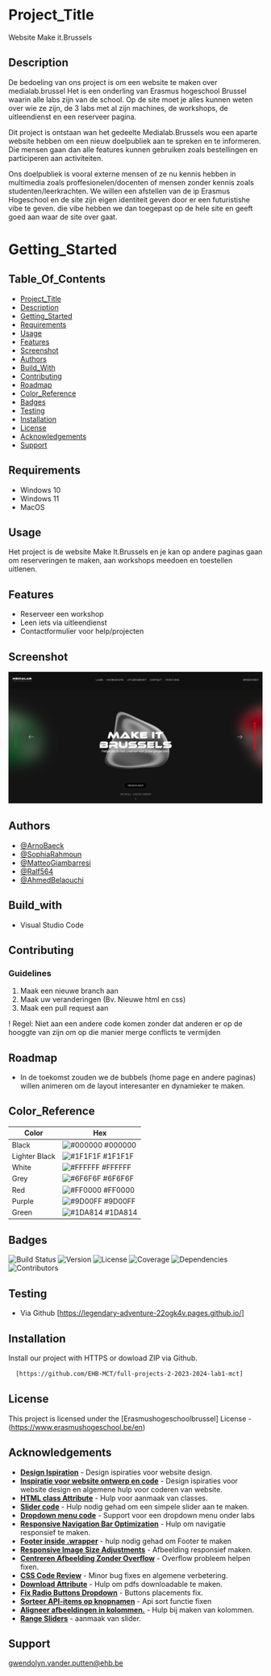 # Project_Title

Website Make it.Brussels

## Description

De bedoeling van ons project is om een website te maken over medialab.brussel
Het is een onderling van Erasmus hogeschool Brussel waarin alle labs zijn van de school.
Op de site moet je alles kunnen weten over wie ze zijn, de 3 labs met al zijn machines, de workshops, de uitleendienst en een reserveer pagina.

Dit project is ontstaan wan het gedeelte Medialab.Brussels wou een aparte website hebben om een nieuw doelpubliek aan te spreken en te informeren. Die mensen gaan dan alle features kunnen gebruiken zoals bestellingen en participeren aan activiteiten.

Ons doelpubliek is vooral externe mensen of ze nu kennis hebben in multimedia zoals proffesionelen/docenten of mensen zonder kennis
zoals studenten/leerkrachten.
We willen een afstellen van de ip Erasmus Hogeschool en de site zijn eigen identiteit geven door er een futuristishe vibe te geven.
die vibe hebben we dan toegepast op de hele site en geeft goed aan waar de site over gaat.

# Getting_Started
## Table_Of_Contents

- [Project_Title](#Project_Title)
- [Description](#Description)
- [Getting_Started](#Getting_Started)
- [Requirements](#Requirements)
- [Usage](#Usage)
- [Features](#Features)
- [Screenshot](#Screenshot)
- [Authors](#Authors)
- [Build_With](#Build_With)
- [Contributing](#Contributing)
- [Roadmap](#roadmap)
- [Color_Reference](#Color_Reference)
- [Badges](#Badges)
- [Testing](#Testing)
- [Installation](#Installation)
- [License](#License)
- [Acknowledgements](#Acknowledgements)
- [Support](#Support)

## Requirements

- Windows 10
- Windows 11
- MacOS

## Usage

Het project is de website Make It.Brussels en je kan op andere paginas gaan om reserveringen te maken, aan workshops meedoen en toestellen uitlenen.


## Features

- Reserveer een workshop
- Leen iets via uitleendienst
- Contactformulier voor help/projecten

## Screenshot

![Home Screenshot](./images/homeScreen.png)


## Authors

- [@ArnoBaeck](https://github.com/ArnoBaeck)
- [@SophiaRahmoun ](https://github.com/SophiaRahmoun)
- [@MatteoGiambarresi](https://github.com/MatteoGiambarresi)
- [@Ralf564](https://github.com/Ralf564)
- [@AhmedBelaouchi](https://github.com/AhmedBelaouchi)


## Build_with

- Visual Studio Code


## Contributing

### Guidelines

1. Maak een nieuwe branch aan
2. Maak uw veranderingen (Bv. Nieuwe html en css)
3. Maak een pull request aan

! Regel: Niet aan een andere code komen zonder dat anderen er op de hooggte van zijn om op die manier merge conflicts te vermijden


## Roadmap

- In de toekomst zouden we de bubbels (home page en andere paginas) willen animeren om de layout interesanter en dynamieker te maken.

## Color_Reference

| Color             | Hex                                                                |
| ----------------- | ------------------------------------------------------------------ |
| Black | ![#000000](https://via.placeholder.com/10/000000?text=+) #000000 |
| Lighter Black | ![#1F1F1F](https://via.placeholder.com/10/1F1F1F?text=+) #1F1F1F |
| White | ![#FFFFFF](https://via.placeholder.com/10/FFFFFF?text=+) #FFFFFF |
| Grey | ![#6F6F6F](https://via.placeholder.com/10/6F6F6F?text=+) #6F6F6F |
| Red | ![#FF0000](https://via.placeholder.com/10/FF0000?text=+) #FF0000 |
| Purple | ![#9D00FF](https://via.placeholder.com/10/9D00FF?text=+) #9D00FF |
| Green | ![#1DA814](https://via.placeholder.com/10/1DA814?text=+) #1DA814 |



## Badges

![Build Status](https://img.shields.io/badge/build-passing-brightgreen)
![Version](https://img.shields.io/badge/version-1.0.0-blue)
![License](https://img.shields.io/badge/license-Erasmushogeschoolbrussel-blue)
![Coverage](https://img.shields.io/badge/coverage-100%25-brightgreen)
![Dependencies](https://img.shields.io/badge/dependencies-up%20to%20date-brightgreen)
![Contributors](https://img.shields.io/badge/contributors-5-red)


## Testing

- Via Github [https://legendary-adventure-22ogk4v.pages.github.io/]
## Installation

Install our project with HTTPS or dowload ZIP via Github.

```bash
  [https://github.com/EHB-MCT/full-projects-2-2023-2024-lab1-mct]
```
    
## License

This project is licensed under the [Erasmushogeschoolbrussel] License - (https://www.erasmushogeschool.be/en)


## Acknowledgements

- **[Design Ispiration](https://www.pinterest.com/)** - Design ispiraties voor website design.
- **[Inspiratie voor website ontwerp en code](https://chatgpt.com/share/56e6d8b6-f72a-4b9d-b05f-982f1f6d355f)** - Design ispiraties voor website design en algemene hulp voor coderen van website.
- **[HTML class Attribute](https://www.w3schools.com/html/html_classes.asp)** - Hulp voor aanmaak van classes.
- **[Slider code](https://www.w3schools.com/jquery/jquery_slide.asp)** - Hulp nodig gehad om een simpele slider aan te maken.
- **[Dropdown menu code](https://www.w3schools.com/howto/howto_css_dropdown.asp)** - Support voor een dropdown menu onder labs
- **[Responsive Navigation Bar Optimization](https://chatgpt.com/share/41d589c8-ab9a-4c87-8a09-3fb939d6380b)** - Hulp om navigatie responsief te maken.
- **[Footer inside .wrapper](https://chatgpt.com/share/244626ce-962d-42ac-969e-433417343aad)** - hulp nodig gehad om Footer te maken
- **[Responsive Image Size Adjustments](https://chatgpt.com/share/8bd805ef-0d56-4478-85dd-7f97808a44b3)** - Afbeelding responsief maken.
- **[Centreren Afbeelding Zonder Overflow](https://chatgpt.com/share/38e50030-e7d2-4b1e-84de-c6b522bde562)** - Overflow probleem helpen fixen.
- **[CSS Code Review](https://chatgpt.com/share/245f9d2c-4368-4223-8b91-284985323102)** - Minor bug fixes en algemene verbetering.
- **[Download Attribute](https://www.w3schools.com/tags/att_a_download.asp)** - Hulp om pdfs downloadable te maken.
- **[Fix Radio Buttons Dropdown](https://chatgpt.com/share/6e4ed95d-f275-417d-9eb0-a36b8d0e1364)** - Buttons placements fix.
- **[Sorteer API-items op knopnamen](https://chatgpt.com/share/63fc8376-9616-449d-9e21-e1d069d1b1e2 )** - Api sort functie fixen
- **[Aligneer afbeeldingen in kolommen.](https://chatgpt.com/share/bd2116b4-25a4-4e99-870f-30a928a2473f)** - Hulp bij maken van kolommen.
- **[Range Sliders](https://www.w3schools.com/howto/howto_js_rangeslider.asp)** - aanmaak van slider.

## Support

gwendolyn.vander.putten@ehb.be

